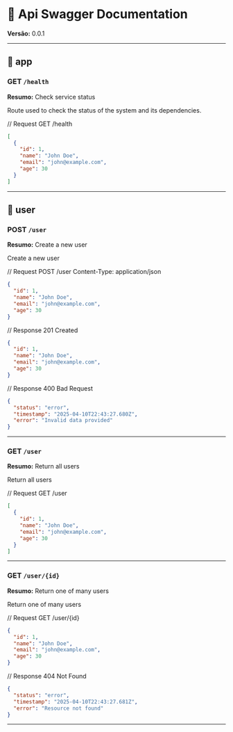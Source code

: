 # 📘 Api Swagger Documentation
**Versão:** 0.0.1

---


## 📂 app

### GET `/health`
**Resumo:** Check service status

Route used to check the status of the system and its dependencies.

// Request
GET /health

```json
[
  {
    "id": 1,
    "name": "John Doe",
    "email": "john@example.com",
    "age": 30
  }
]
```

---


## 📂 user

### POST `/user`
**Resumo:** Create a new user

Create a new user

// Request
POST /user
Content-Type: application/json

```json
{
  "id": 1,
  "name": "John Doe",
  "email": "john@example.com",
  "age": 30
}
```

// Response 201 Created
```json
{
  "id": 1,
  "name": "John Doe",
  "email": "john@example.com",
  "age": 30
}
```

// Response 400 Bad Request
```json
{
  "status": "error",
  "timestamp": "2025-04-10T22:43:27.680Z",
  "error": "Invalid data provided"
}
```

---

### GET `/user`
**Resumo:** Return all users

Return all users

// Request
GET /user

```json
[
  {
    "id": 1,
    "name": "John Doe",
    "email": "john@example.com",
    "age": 30
  }
]
```

---

### GET `/user/{id}`
**Resumo:** Return one of many users

Return one of many users

// Request
GET /user/{id}

```json
{
  "id": 1,
  "name": "John Doe",
  "email": "john@example.com",
  "age": 30
}
```
// Response 404 Not Found
```json
{
  "status": "error",
  "timestamp": "2025-04-10T22:43:27.681Z",
  "error": "Resource not found"
}
```

---
